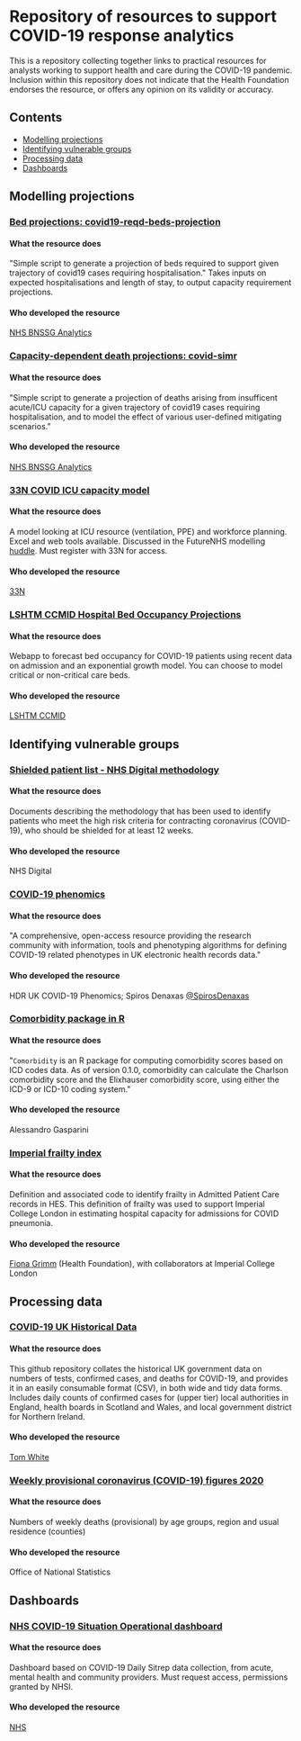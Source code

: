 # Repository of resources to support COVID-19 response analytics
This is a repository collecting together links to practical resources for analysts working to support health and care during the COVID-19 pandemic. Inclusion within this repository does not indicate that the Health Foundation endorses the resource, or offers any opinion on its validity or accuracy.

## Contents
* [Modelling projections](https://github.com/HFAnalyticsLab/COVID19_Resources/blob/master/Repository_Of_Resources.md#modelling-projections)
* [Identifying vulnerable groups](https://github.com/HFAnalyticsLab/COVID19_Resources/blob/master/Repository_Of_Resources.md#identifying-vulnerable-groups)
* [Processing data](https://github.com/HFAnalyticsLab/COVID19_Resources/blob/master/Repository_Of_Resources.md#processing-data)
* [Dashboards](https://github.com/HFAnalyticsLab/COVID19_Resources/blob/master/Repository_Of_Resources.md#dashboards)

## Modelling projections

### [Bed projections: covid19-reqd-beds-projection](https://github.com/nhs-bnssg-analytics/covid19-reqd-beds-projection) 
#### What the resource does
"Simple script to generate a projection of beds required to support given trajectory of covid19 cases requiring hospitalisation."
Takes inputs on expected hospitalisations and length of stay, to output capacity requirement projections.
#### Who developed the resource
[NHS BNSSG Analytics](https://github.com/nhs-bnssg-analytics/)

### [Capacity-dependent death projections: covid-simr](https://github.com/nhs-bnssg-analytics/covid-simr) 
#### What the resource does
"Simple script to generate a projection of deaths arising from insufficent acute/ICU capacity for a given trajectory of covid19 cases requiring hospitalisation, and to model the effect of various user-defined mitigating scenarios."
#### Who developed the resource
[NHS BNSSG Analytics](https://github.com/nhs-bnssg-analytics/)

### [33N COVID ICU capacity model](https://covid.33n.co.uk/login) 
#### What the resource does
A model looking at ICU resource (ventilation, PPE) and workforce planning. Excel and web tools available. 
Discussed in the FutureNHS modelling [huddle](https://future.nhs.uk/DataAnalyticsCovid19/view?objectID=19407216). Must register with 33N for access. 
#### Who developed the resource
[33N](https://www.33n.co.uk/)

### [LSHTM CCMID Hospital Bed Occupancy Projections](https://cmmid-lshtm.shinyapps.io/hospital_bed_occupancy_projections/)
#### What the resource does
Webapp to forecast bed occupancy for COVID-19 patients using recent data on admission and an exponential growth model.
You can choose to model critical or non-critical care beds.
#### Who developed the resource
[LSHTM CCMID](https://cmmid.github.io/)

## Identifying vulnerable groups
### [Shielded patient list - NHS Digital methodology](https://digital.nhs.uk/coronavirus/shielded-patient-list/methodology)
#### What the resource does
Documents describing the methodology that has been used to identify patients who meet the high risk criteria for contracting coronavirus (COVID-19), who should be shielded for at least 12 weeks.
#### Who developed the resource
NHS Digital

### [COVID-19 phenomics](https://covid19-phenomics.org/#section-algorithms)
#### What the resource does
"A comprehensive, open-access resource providing the research community with information, tools and phenotyping algorithms for defining COVID-19 related phenotypes in UK electronic health records data."
#### Who developed the resource
HDR UK COVID-19 Phenomics; Spiros Denaxas [@SpirosDenaxas](https://twitter.com/SpirosDenaxas)

### [Comorbidity package in R](https://cran.r-project.org/web/packages/comorbidity/vignettes/comorbidityscores.html)
#### What the resource does
"`Comorbidity` is an R package for computing comorbidity scores based on ICD codes data. As of version 0.1.0, comorbidity can calculate the Charlson comorbidity score and the Elixhauser comorbidity score, using either the ICD-9 or ICD-10 coding system." 
#### Who developed the resource
Alessandro Gasparini

### [Imperial frailty index](https://github.com/HFAnalyticsLab/Hospital_admissions_frailty/blob/master/doc/frailty_score.md)
#### What the resource does
Definition and associated code to identify frailty in Admitted Patient Care records in HES. This definition of frailty was used to support Imperial College London in estimating hospital capacity for admissions for COVID pneumonia. 
#### Who developed the resource
[Fiona Grimm](https://github.com/fiona-grimm) (Health Foundation), with collaborators at Imperial College London


## Processing data

### [COVID-19 UK Historical Data](https://github.com/tomwhite/covid-19-uk-data)
#### What the resource does
This github repository collates the historical UK government data on numbers of tests, confirmed cases, and deaths for COVID-19, and provides it in an easily consumable format (CSV), in both wide and tidy data forms. Includes daily counts of confirmed cases for (upper tier) local authorities in England, health boards in Scotland and Wales, and local government district for Northern Ireland.
#### Who developed the resource
[Tom White](https://github.com/tomwhite)

### [Weekly provisional coronavirus (COVID-19) figures 2020](https://www.ons.gov.uk/peoplepopulationandcommunity/birthsdeathsandmarriages/deaths/adhocs/11589weeklyprovisionalcoronaviruscovid19figuresbylocalresilienceforumenglandandwales2020) 
#### What the resource does
Numbers of weekly deaths (provisional) by age groups, region and usual residence (counties)
#### Who developed the resource
Office of National Statistics

## Dashboards

### [NHS COVID-19 Situation Operational dashboard](https://improvement.nhs.uk/account/)
#### What the resource does
Dashboard based on COVID-19 Daily Sitrep data collection, from acute, mental health and community providers. Must request access, permissions granted by NHSI. 
#### Who developed the resource
[NHS](https://future.nhs.uk/DataAnalyticsCovid19/view?objectId=18941424)



